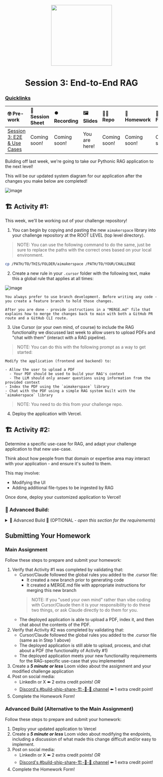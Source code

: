 <p align = "center" draggable=”false” ><img src="https://github.com/AI-Maker-Space/LLM-Dev-101/assets/37101144/d1343317-fa2f-41e1-8af1-1dbb18399719" 
     width="200px"
     height="auto"/>
</p>

## <h1 align="center" id="heading">Session 3: End-to-End RAG</h1>

### [Quicklinks](https://github.com/AI-Maker-Space/AIE7/tree/main/00_AIM_Quicklinks)

| 🤓 Pre-work | 📰 Session Sheet | ⏺️ Recording     | 🖼️ Slides        | 👨‍💻 Repo         | 📝 Homework      | 📁 Feedback       |
|:-----------------|:-----------------|:-----------------|:-----------------|:-----------------|:-----------------|:-----------------|
| [Session 3: E2E & Use Cases](https://www.notion.so/Session-3-End-to-End-AI-Applications-OSS-Models-I-and-2025-Industry-Use-Cases-26acd547af3d80b4b646e2fd6f1fd31c) | Coming soon! | Coming soon! | You are here! | Coming soon! | Coming soon! | Coming soon!

Building off last week, we're going to take our Pythonic RAG application to the next level!

This will be our updated system diagram for our application after the changes you make below are completed!

![image](https://i.imgur.com/FsNSG9T.png)

## 🏗️ Activity #1:

This week, we'll be working out of your challenge repository!

1. You can begin by copying and pasting the new `aimakerspace` library into your challenge repository at the ROOT LEVEL (top level directory).

> NOTE: You can use the following command to do the same, just be sure to replace the paths with the correct ones based on your local environment.

```bash
cp /PATH/TO/THIS/FOLDER/aimakerspace /PATH/TO/YOUR/CHALLENGE
```

2. Create a new rule in your `.cursor` folder with the following text, make this a global rule that applies at all times:

![image](https://i.imgur.com/uWeyoHC.png)

```
You always prefer to use branch development. Before writing any code - you create a feature branch to hold those changes. 

After you are done - provide instructions in a "MERGE.md" file that explains how to merge the changes back to main with both a GitHub PR route and a GitHub CLI route.
```

3. Use Cursor (or your own mind, of course) to include the RAG functionality we discussed last week to allow users to upload PDFs and "chat with them" (interact with a RAG pipeline). 

> NOTE: You can do this with the following prompt as a way to get started: 

```
Modify the application (frontend and backend) to: 

- Allow the user to upload a PDF
  - Your PDF should be used to build your RAG's context
  - The LLM should only answer questions using information from the provided context
- Index the PDF using the `aimakerspace` library
- Chat with the PDF using a simple RAG system built with the `aimakerspace` library
```

> NOTE: You need to do this from your challenge repo.

4. Deploy the application with Vercel.

## 🏗️ Activity #2:

Determine a specific use-case for RAG, and adapt your challenge application to that new use-case. 

Think about how people from that domain or expertise area may interact with your application - and ensure it's suited to them. 

This may involve:

- Modifying the UI
- Adding additional file-types to be ingested by RAG

Once done, deploy your customized application to Vercel!

### 🚧 Advanced Build:

<details>
<summary>🚧 Advanced Build 🚧 (OPTIONAL - <i>open this section for the requirements</i>)</summary>

Leverage Together API's endpoints to power the LLM in your deployed application - this will require a small change to the `aimakerspace/openai_utils/chatmodel.py` file. 

> NOTE: Also describe the process of modifying the endpoints used - and what made it difficult or not to make this change.

</details>

## Submitting Your Homework

### Main Assignment
Follow these steps to prepare and submit your homework:
1. Verify that Activity #1 was completed by validating that:
    + Cursor/Claude followed the global rules you added to the .cursor file:
      + It created a new branch prior to generating code
      + It created a MERGE.md file with appropriate instructions for merging this new branch
      > NOTE: If you "used your own mind" rather than vibe coding with Cursor/Claude then it is your responsibility to do these two things, or ask Claude directly to do them for you.
    + The deployed application is able to upload a PDF, index it, and then chat about the contents of the PDF.
2. Verify that Activity #2 was completed by validating that:
    + Cursor/Claude followed the global rules you added to the .cursor file (same as in Step 1 above)
    + The deployed application is still able to upload, process, and chat about a PDF (the functionality of Activity #1)
    + The deployed application meets your new functionality requirements for the RAG-specific use-case that you implemented
3. Create a _**5 minute or less**_ Loom video about the assignment and your modified challenge application
4. Post on social media:
    - LinkedIn or X ⬅️ 2 extra credit points! _OR_
    - [Discord's #build-ship-share-🏗️-🚢-🚀 channel](https://discord.com/channels/1135695983720792216/1415130012394192896) ⬅️ 1 extra credit point!
5. Complete the Homework Form!

### Advanced Build (Alternative to the Main Assignment)
Follow these steps to prepare and submit your homework:
1. Deploy your updated application to Vercel
2. Create a _**5 minute or less**_ Loom video about modifying the endpoints, including a discussion of what made this change difficult and/or easy to implement.
3. Post on social media:
    - LinkedIn or X ⬅️ 2 extra credit points! _OR_
    - [Discord's #build-ship-share-🏗️-🚢-🚀 channel](https://discord.com/channels/1135695983720792216/1415130012394192896) ⬅️ 1 extra credit point!
4. Complete the Homework Form!
